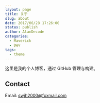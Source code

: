 ```yaml
---
layout: page
title: 关于
slug: about
date: 2017/06/28 17:26:00
status: publish
author: AlanDecode
categories: 
  - Maverick
  - Dev
tags: 
  - theme
---
```


这里是我的个人博客，通过 GitHub 管理与构建。


## Contact

Email: swjh2000@foxmail.com
